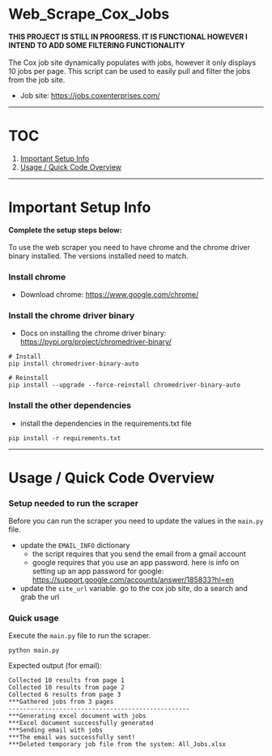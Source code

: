 # Web_Scrape_Cox_Jobs
**THIS PROJECT IS STILL IN PROGRESS. IT IS FUNCTIONAL HOWEVER I INTEND TO ADD SOME FILTERING FUNCTIONALITY** <br><br>
The Cox job site dynamically populates with jobs, however it only displays 10 jobs per page. This script can be used to easily pull and filter the jobs from the job site.

* Job site: https://jobs.coxenterprises.com/
***
# TOC
1. [Important Setup Info](#)
2. [Usage / Quick Code Overview](#)

***
# Important Setup Info
**Complete the setup steps below:** <br><br>
To use the web scraper you need to have chrome and the chrome driver binary installed. 
The versions installed need to match. 
### Install chrome
* Download chrome: https://www.google.com/chrome/
### Install the chrome driver binary
* Docs on installing the chrome driver binary: https://pypi.org/project/chromedriver-binary/
```
# Install 
pip install chromedriver-binary-auto

# Reinstall
pip install --upgrade --force-reinstall chromedriver-binary-auto
```
### Install the other dependencies
* install the dependencies in the requirements.txt file
```
pip install -r requirements.txt
```
***
# Usage / Quick Code Overview
### Setup needed to run the scraper
Before you can run the scraper you need to update the values in the ```main.py``` file.
* update the ```EMAIL_INFO``` dictionary
    * the script requires that you send the email from a gmail account
    * google requires that you use an app password. here is info on setting up an app password for google: https://support.google.com/accounts/answer/185833?hl=en
* update the ```site_url``` variable. go to the cox job site, do a search and grab the url
### Quick usage
Execute the ```main.py``` file to run the scraper.
```
python main.py
```
Expected output (for email):
```
Collected 10 results from page 1
Collected 10 results from page 2
Collected 6 results from page 3
***Gathered jobs from 3 pages
--------------------------------------------------
***Generating excel document with jobs
***Excel document successfully generated
***Sending email with jobs
***The email was successfully sent!
***Deleted temporary job file from the system: All_Jobs.xlsx
```
